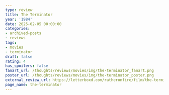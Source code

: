 ```yaml
---
type: review
title: The Terminator
year: '1984'
date: 2025-02-05 00:00:00
categories:
- archived-posts
- reviews
tags:
- movies
- terminator
draft: false
rating: 4
has_spoilers: false
fanart_url: /thoughts/reviews/movies/img/the-terminator_fanart.png
poster_url: /thoughts/reviews/movies/img/the-terminator_poster.png
external_review_url: https://letterboxd.com/ratheronfire/film/the-terminator/
page_name: the-terminator
---
```


